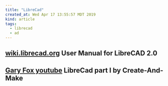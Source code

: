 ```yaml
---
title: "LibreCad"
created_at: Wed Apr 17 13:55:57 MDT 2019
kind: article
tags:
  - librecad
  - ad
---
```


<h2>
  <a href="https://wiki.librecad.org/index.php?title=LibreCAD_users_Manual" target="_blank">wiki.librecad.org</a>
  User Manual for LibreCAD 2.0
</h2>

<h2>
  <a href="https://www.youtube.com/watch?v=8-7M1--bbOM&list=PLEZm9Qpp2gIOUhkPjL9SwVp1Lex5Wuyd1" target="_blank">Gary Fox youtube</a>
  LibreCad part I by Create-And-Make
</h2>

<!--
html boilerplate fragments
<a href="" target="_blank"></a>
<a name=""></a>
<img src="" width="400px">
<ul>
  <li></li>
  <li><a href="" target="_blank"></a></li>
</ul>
<pre>
</pre>
<p style="margin-bottom: 2em;"></p>
<hr style="border: 0; height: 3px; background: #333; background-image: linear-gradient(to right, #ccc, #333, #ccc);">
<pre><code>
</code></pre>
<math xmlns='http://www.w3.org/1998/Math/MathML' display='block'>
</math>
:-->
